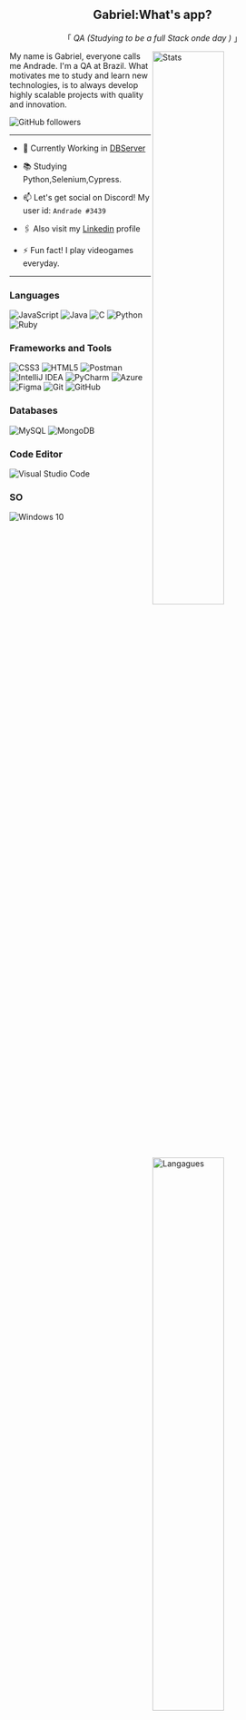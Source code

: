 <div align="center" justify="center">
 
<h2>Gabriel:What's app?</h2>
<p> 「  <em>QA (Studying to be a full Stack onde day ) </em>  」 </p>

</div>
<img width="50%" align="right" alt="Stats" src="https://github-readme-stats.vercel.app/api?username=Andrade-11&count_private=true&show_icons=true&theme=tokyonight"/>

<img width="50%" align="right" alt="Langagues" src="https://github-readme-stats.vercel.app/api/top-langs/?username=Andrade-11&layout=compact&count_private=true&theme=tokyonight"/>

<p align="left" >
My name is Gabriel, everyone calls me Andrade. I'm a QA at Brazil. What motivates me to study and learn new technologies, is to always develop highly scalable projects with quality and innovation.
</p>

<img alt="GitHub followers" src="https://img.shields.io/github/followers/Andrade-11?style=social">

----
 - 🔭 Currently Working in [DBServer](https://www.dbserver.com.br/)

 - 📚 Studying Python,Selenium,Cypress.

 - 📫 Let's get social on Discord! My user id: `Andrade #3439 `

 - 🖇️ Also visit my [Linkedin](https://www.linkedin.com/in/gabrieldiasdeandrade/) profile

 - ⚡ Fun fact! I play videogames everyday.
----

<h3>Languages</h3>
<div display="flex" width="50">
<img alt="JavaScript" src="https://img.shields.io/badge/javascript-%23323330.svg?&style=for-the-badge&logo=javascript&logoColor=%23F7DF1E"/>
<img alt="Java" src="https://img.shields.io/badge/java-%23ED8B00.svg?&style=for-the-badge&logo=java&logoColor=white"/>
<img alt="C" src="https://img.shields.io/badge/c-%2300599C.svg?&style=for-the-badge&logo=c&logoColor=white"/>
<img alt="Python" src="https://img.shields.io/badge/python-%2314354C.svg?&style=for-the-badge&logo=python&logoColor=white"/>
<img alt="Ruby" src="https://img.shields.io/badge/ruby-%23CC342D.svg?&style=for-the-badge&logo=ruby&logoColor=white"/>
</div>

<h3>Frameworks and Tools</h3>

 <div display="flex">
 <img alt="CSS3" src="https://img.shields.io/badge/css3-%231572B6.svg?&style=for-the-badge&logo=css3&logoColor=white"/>
 <img alt="HTML5" src="https://img.shields.io/badge/html5-%23E34F26.svg?&style=for-the-badge&logo=html5&logoColor=white"/>
 <img alt="Postman" src="https://img.shields.io/badge/Postman-FF6C37?style=for-the-badge&logo=postman&logoColor=red" />
 <img alt="IntelliJ IDEA" src="https://img.shields.io/badge/IntelliJIDEA-000000.svg?&style=for-the-badge&logo=intellij-idea&logoColor=white"/>
 <img alt="PyCharm" src="https://img.shields.io/badge/PyCharm-000000.svg?&style=for-the-badge&logo=PyCharm&logoColor=white"/>
 <img alt="Azure" src="https://img.shields.io/badge/azure-%230072C6.svg?&style=for-the-badge&logo=azure-devops&logoColor=white"/>
 <img alt="Figma" src="https://img.shields.io/badge/figma-%23F24E1E.svg?&style=for-the-badge&logo=figma&logoColor=white"/>
 <img alt="Git" src="https://img.shields.io/badge/git-%23F05033.svg?&style=for-the-badge&logo=git&logoColor=white"/>
 <img alt="GitHub" src="https://img.shields.io/badge/github-%23121011.svg?&style=for-the-badge&logo=github&logoColor=white"/>
 </div>

<h3>Databases</h3>

<div display="flex">
<img alt="MySQL" src="https://img.shields.io/badge/mysql-%2300f.svg?&style=for-the-badge&logo=mysql&logoColor=white"/>
<img alt="MongoDB" src ="https://img.shields.io/badge/MongoDB-%234ea94b.svg?&style=for-the-badge&logo=mongodb&logoColor=white"/>
</div>

<h3>Code Editor</h3>

<img alt="Visual Studio Code" src="https://img.shields.io/badge/VisualStudioCode-0078d7.svg?&style=for-the-badge&logo=visual-studio-code&logoColor=white"/>

<h3>SO</h3>

<div display="flex">
<img alt="Windows 10" src="https://img.shields.io/badge/Windows-0078D6?style=for-the-badge&logo=windows&logoColor=white" />
</div>
